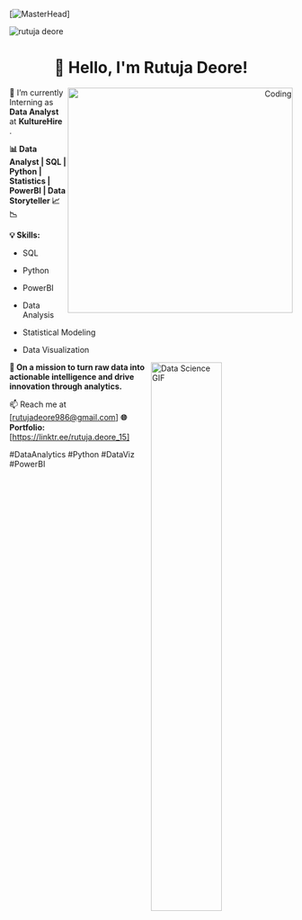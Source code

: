 [![MasterHead](https://media.licdn.com/dms/image/C4D12AQESj72-s5gEKg/article-cover_image-shrink_600_2000/0/1626753867110?e=2147483647&v=beta&t=Kf7YAuwZtyCGYLNch-Mgc5eOC-7h7uL_dnBAIgsAFRQ)]

<p align="left"> <img src="https://komarev.com/ghpvc/?username=rutujadeore&label=Profile%20views&color=0e75b6&style=flat" alt="rutuja deore" /> </p>


<h1 align="center">👋 Hello, I'm Rutuja Deore!</h1>

<p align="right">
  <img src="https://i.pinimg.com/originals/9d/cb/36/9dcb36579d4518b31451906466dc735d.gif" align="right" alt="Coding" width="400" />
</p>






🔭 I’m currently Interning as **Data Analyst** at **KultureHire** .

**📊 Data Analyst | SQL | Python | Statistics | PowerBI |  Data Storyteller 📈📉**

**💡 Skills:**
- SQL
- Python
- PowerBI
- Data Analysis
- Statistical Modeling
- Data Visualization

  <!DOCTYPE html>
<html>
<head>

</head>
<body>
    <div class="image-container">
        <img src="https://lms.nielit.gov.in/pluginfile.php/7190/course/overviewfiles/data-science-2.gif" align="right"alt="Data Science GIF" style="width: 50%; height: auto;">
    </div>
</body>
</html>

**🌱 On a mission to turn raw data into actionable intelligence and drive innovation through analytics.**


📫 Reach me at [rutujadeore986@gmail.com]
**🌐 Portfolio:** [https://linktr.ee/rutuja.deore_15]

#DataAnalytics #Python #DataViz #PowerBI


